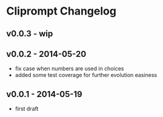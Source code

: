 Cliprompt Changelog
=====================

v0.0.3 - wip
-------------

v0.0.2 - 2014-05-20
-----------

- fix case when numbers are used in choices
- added some test coverage for further evolution easiness

v0.0.1 - 2014-05-19
-------------

- first draft

